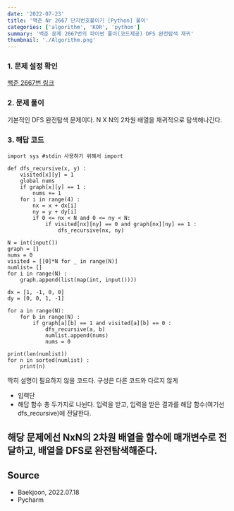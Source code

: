 ```yaml
---
date: '2022-07-23'
title: '백준 Nr 2667 단지번호붙이기 [Python] 풀이'
categories: ['algorithm', 'KOR', 'python']
summary: '백준 문제 2667번의 파이썬 풀이(코드제공) DFS 완전탐색 재귀'
thumbnail: './Algorithm.png'
---
```


### 1. 문제 설정 확인
[백준 2667번 링크](<https://www.acmicpc.net/problem/2667>)

### 2. 문제 풀이

기본적인 DFS 완전탐색 문제이다. N X N의 2차원 배열을 재귀적으로 탐색해나간다.

### 3. 해답 코드

```
import sys #stdin 사용하기 위해서 import

def dfs_recursive(x, y) :
    visited[x][y] = 1
    global nums
    if graph[x][y] == 1 :
        nums += 1
    for i in range(4) :
        nx = x + dx[i]
        ny = y + dy[i]
        if 0 <= nx < N and 0 <= ny < N:
            if visited[nx][ny] == 0 and graph[nx][ny] == 1 :
                dfs_recursive(nx, ny)

N = int(input())
graph = []
nums = 0
visited = [[0]*N for _ in range(N)]
numlist= []
for i in range(N) :
    graph.append(list(map(int, input())))

dx = [1, -1, 0, 0]
dy = [0, 0, 1, -1]

for a in range(N):
    for b in range(N) :
        if graph[a][b] == 1 and visited[a][b] == 0 :
            dfs_recursive(a, b)
            numlist.append(nums)
            nums = 0

print(len(numlist))
for n in sorted(numlist) :
    print(n)

```

딱히 설명이 필요하지 않을 코드다. 구성은 다른 코드와 다르지 않게
- 입력단
- 해답 함수
총 두가지로 나뉜다. 입력을 받고, 입력을 받은 결과를 해답 함수(여기선 dfs_recursive)에 전달한다.

해당 문제에선 NxN의 2차원 배열을 함수에 매개변수로 전달하고, 배열을 DFS로 완전탐색해준다.
---

## Source

- Baekjoon, 2022.07.18
- Pycharm